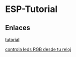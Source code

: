# ESP-Tutorial

## Enlaces

[tutorial](http://hackaday.com/2015/03/18/how-to-directly-program-an-inexpensive-esp8266-wifi-module/)	

[controla leds RGB desde tu reloj](https://www.packtpub.com/books/content/using-your-smart-watch-control-networked-leds?utm_source=Sentori&utm_medium=Email&utm_campaign=Create+Dispatch+-+Mid+May+15)